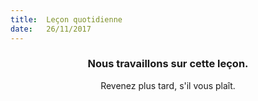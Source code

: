 ```yaml
---
title:  Leçon quotidienne
date:   26/11/2017
---
```


### <center>Nous travaillons sur cette leçon.</center>
<center>Revenez plus tard, s'il vous plaît.</center>